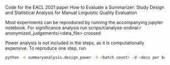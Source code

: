 Code for the EACL 2021 paper How to Evaluate a Summarizer: Study Design and Statistical Analysis for Manual Linguistic Quality Evaluation

Most experiments can be reproduced by running the accompanying jupyter notebook.
For significance analysis run scrips/r/analyse-ordinal.r anonymized_judgements/<data_file> <score for likert or rank for ranking> crossed

Power analysis is not included in the steps, as it is computationally expensive. To reproduce one step, run 

```bash
python -m summaryanalysis.design_power -b <batch count> -d <docs per batch> -a <annotators per doc> <model_file> out.csv
```

